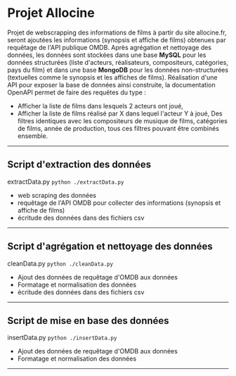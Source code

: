 # **Projet Allocine**

Projet de webscrapping des informations de films à partir du site allocine.fr, seront ajoutées les informations (synopsis et affiche de films) obtenues par requêtage de l'API publique OMDB.
Après agrégation et nettoyage des données, les données sont stockées dans une base **MySQL** pour les données structurées (liste d'acteurs, réalisateurs, compositeurs, catégories, pays du film) et dans une base **MongoDB** pour les données non-structurées (textuelles comme le synopsis et les affiches de films).
Réalisation d'une API pour exposer la base de données ainsi construite, la documentation OpenAPI permet de faire des requêtes du type :
- Afficher la liste de films dans lesquels 2 acteurs ont joué,
- Afficher la liste de films réalisé par X dans lequel l'acteur Y à joué,
Des filtres identiques avec les compositeurs de musique de films, catégories de films, année de production, tous ces filtres pouvant être combinés ensemble.



---

## **Script d'extraction des données**

extractData.py
<code>python ./extractData.py</code>

- web scraping des données
- requêtage de l'API OMDB pour collecter des informations (synopsis et affiche de films)
- écritude des données dans des fichiers csv

---

## **Script d'agrégation et nettoyage des données**

cleanData.py
<code>python ./cleanData.py</code>

- Ajout des données de requêtage d'OMDB aux données
- Formatage et normalisation des données
- écritude des données dans des fichiers csv

---

## **Script de mise en base des données**

insertData.py
<code>python ./insertData.py</code>

- Ajout des données de requêtage d'OMDB aux données
- Formatage et normalisation des données


---

